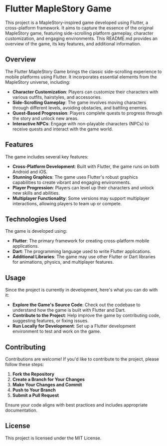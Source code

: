# Flutter MapleStory Game

This project is a MapleStory-inspired game developed using Flutter, a cross-platform framework. It aims to capture the essence of the original MapleStory game, featuring side-scrolling platform gameplay, character customization, and engaging environments. This README.md provides an overview of the game, its key features, and additional information.

## Overview

The Flutter MapleStory Game brings the classic side-scrolling experience to mobile platforms using Flutter. It incorporates essential elements from the MapleStory universe, including:

- **Character Customization**: Players can customize their characters with various outfits, hairstyles, and accessories.
- **Side-Scrolling Gameplay**: The game involves moving characters through different levels, avoiding obstacles, and battling enemies.
- **Quest-Based Progression**: Players complete quests to progress through the story and unlock new areas.
- **Interactive NPCs**: Engage with non-playable characters (NPCs) to receive quests and interact with the game world.

## Features

The game includes several key features:

- **Cross-Platform Development**: Built with Flutter, the game runs on both Android and iOS.
- **Stunning Graphics**: The game uses Flutter's robust graphics capabilities to create vibrant and engaging environments.
- **Player Progression**: Players can level up their characters and unlock new skills and abilities.
- **Multiplayer Functionality**: Some versions may support multiplayer interactions, allowing players to team up or compete.

## Technologies Used

The game is developed using:

- **Flutter**: The primary framework for creating cross-platform mobile applications.
- **Dart**: The programming language used to write Flutter applications.
- **Additional Libraries**: The game may use other Flutter or Dart libraries for animations, physics, and multiplayer features.

## Usage

Since the project is currently in development, here's what you can do with it:

- **Explore the Game's Source Code**: Check out the codebase to understand how the game is built with Flutter and Dart.
- **Contribute to the Project**: Help improve the game by contributing code, suggesting features, or fixing issues.
- **Run Locally for Development**: Set up a Flutter development environment to test and work on the game.

## Contributing

Contributions are welcome! If you'd like to contribute to the project, please follow these steps:

1. **Fork the Repository**
2. **Create a Branch for Your Changes**
3. **Make Your Changes and Commit**
4. **Push to Your Branch**
5. **Submit a Pull Request**

Ensure your code aligns with best practices and includes appropriate documentation.

## License

This project is licensed under the MIT License.
